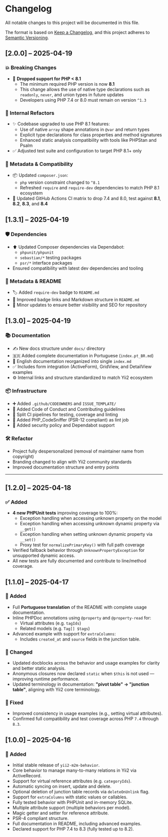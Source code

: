 # Changelog

All notable changes to this project will be documented in this file.

The format is based on [Keep a Changelog](https://keepachangelog.com/en/1.0.0/),
and this project adheres to [Semantic Versioning](https://semver.org/spec/v2.0.0.html).

## [2.0.0] – 2025-04-19

### 💥 Breaking Changes

- 🐘 **Dropped support for PHP < 8.1**
  - The minimum required PHP version is now **8.1**
  - This change allows the use of native type declarations such as `readonly`, `never`, and union types in future updates
  - Developers using PHP 7.4 or 8.0 must remain on version `^1.3`

### 🧰 Internal Refactors

- ✨ Codebase upgraded to use PHP 8.1 features:
  - Use of native `array` shape annotations in `@var` and return types
  - Explicit type declarations for class properties and method signatures
  - Enhanced static analysis compatibility with tools like PHPStan and Psalm
- ✅ Adjusted test suite and configuration to target PHP 8.1+ only

### 📛 Metadata & Compatibility

- 📦 Updated `composer.json`:
  - `php` version constraint changed to `^8.1`
  - Refreshed `require` and `require-dev` dependencies to match PHP 8.1 ecosystem
- 🔁 Updated GitHub Actions CI matrix to drop 7.4 and 8.0, test against **8.1**, **8.2**, **8.3**, and **8.4**

## [1.3.1] – 2025-04-19

### 🛡️ Dependencies

- ⬆️ Updated Composer dependencies via Dependabot:
  - `phpunit/phpunit`
  - `sebastian/*` testing packages
  - `psr/*` interface packages
- Ensured compatibility with latest dev dependencies and tooling

### 📛 Metadata & README

- 🏷️ Added `require-dev` badge to `README.md`
- 🔗 Improved badge links and Markdown structure in `README.md`
- 🎯 Minor updates to ensure better visibility and SEO for repository

## [1.3.0] – 2025-04-19

### 📚 Documentation

- ✍️ New docs structure under `docs/` directory
- 🇧🇷 Added complete documentation in Portuguese (`index.pt_BR.md`)
- 📘 English documentation reorganized into single `index.md`
- ✅ Includes form integration (ActiveForm), GridView, and DetailView examples
- ⚙️ Internal links and structure standardized to match Yii2 ecosystem

### 📦 Infrastructure

- ➕ Added `.github/CODEOWNERS` and `ISSUE_TEMPLATE/`
- 🧪 Added Code of Conduct and Contributing guidelines
- 🧰 Split CI pipelines for testing, coverage and linting
- 🐘 Added PHP_CodeSniffer (PSR-12 compliant) as lint job
- 🔐 Added security policy and Dependabot support

### 🛠️ Refactor

- Project fully despersonalized (removal of maintainer name from copyright)
- Branding changed to align with Yii2 community standards
- Improved documentation structure and entry points

---

## [1.2.0] – 2025-04-18

### ✅ Added

- **4 new PHPUnit tests** improving coverage to 100%:
  - Exception handling when accessing unknown property on the model
  - Exception handling when accessing unknown dynamic property via `__get()`
  - Exception handling when setting unknown dynamic property via `__set()`
  - Proxy test for `normalizePrimaryKey()` with full path coverage
- Verified fallback behavior through `UnknownPropertyException` for unsupported dynamic access.
- All new tests are fully documented and contribute to line/method coverage.

## [1.1.0] – 2025-04-17

### 🚀 Added

- Full **Portuguese translation** of the README with complete usage documentation.
- Inline PHPDoc annotations using `@property` and `@property-read` for:
  - Virtual attributes (e.g. `tagIds`)
  - Related models (e.g. `Tag[] $tags`)
- Advanced example with support for `extraColumns`:
  - Includes `created_at` and `source` fields in the junction table.

### 🧼 Changed

- Updated docblocks across the behavior and usage examples for clarity and better static analysis.
- Anonymous closures now declared `static` when `$this` is not used — improving runtime performance.
- Updated terminology in documentation: **"pivot table" → "junction table"**, aligning with Yii2 core terminology.

### 🐛 Fixed

- Improved consistency in usage examples (e.g., setting virtual attributes).
- Confirmed full compatibility and test coverage across PHP `7.4` through `8.3`.

## [1.0.0] – 2025-04-16

### 🎉 Added

- Initial stable release of `yii2-m2m-behavior`.
- Core behavior to manage many-to-many relations in Yii2 via ActiveRecord.
- Support for virtual reference attributes (e.g. `categoryIds`).
- Automatic syncing on insert, update and delete.
- Optional deletion of junction table records via `deleteOnUnlink` flag.
- Support for `extraColumns` with static values or callables.
- Fully tested behavior with PHPUnit and in-memory SQLite.
- Multiple attribute support (multiple behaviors per model).
- Magic getter and setter for reference attribute.
- PSR-4 compliant structure.
- Full documentation in README, including advanced examples.
- Declared support for PHP 7.4 to 8.3 (fully tested up to 8.2).
